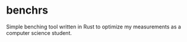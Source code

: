 # benchrs

Simple benching tool written in Rust to optimize my measurements as a computer science student.

